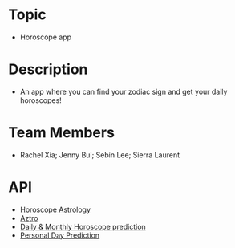 # Topic
- Horoscope app

# Description
- An app where you can find your zodiac sign and get your daily horoscopes!

# Team Members
- Rachel Xia; Jenny Bui; Sebin Lee; Sierra Laurent

# API
- [Horoscope Astrology](https://rapidapi.com/Alejandro99aru/api/horoscope-astrology/)
- [Aztro](https://github.com/sameerkumar18/aztro)
- [Daily & Monthly Horoscope prediction](https://astrologyapi.com/horoscope-api-docs)
- [Personal Day Prediction](https://astrologyapi.com/western-api-docs/api-ref/184/personal_day_prediction)
